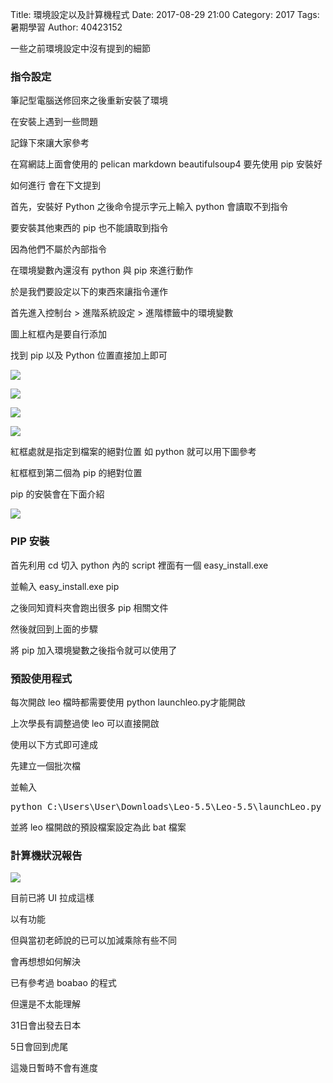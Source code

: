 Title: 環境設定以及計算機程式
Date: 2017-08-29 21:00
Category: 2017
Tags:暑期學習
Author: 40423152

一些之前環境設定中沒有提到的細節

<!-- PELICAN_END_SUMMARY -->

<h3>指令設定</h3>

筆記型電腦送修回來之後重新安裝了環境

在安裝上遇到一些問題

記錄下來讓大家參考

在寫網誌上面會使用的 pelican markdown beautifulsoup4 要先使用 pip 安裝好

如何進行 會在下文提到

首先，安裝好 Python 之後命令提示字元上輸入 python 會讀取不到指令

要安裝其他東西的 pip 也不能讀取到指令

因為他們不屬於內部指令

在環境變數內還沒有 python 與 pip 來進行動作

於是我們要設定以下的東西來讓指令運作

首先進入控制台 > 進階系統設定 > 進階標籤中的環境變數

圖上紅框內是要自行添加

找到 pip 以及 Python 位置直接加上即可

![](https://github.com/coursemdetw/project_site_files/blob/gh-pages/files/4042/40423152/20170829/set.PNG?raw=true)

![](https://github.com/coursemdetw/project_site_files/blob/gh-pages/files/4042/40423152/20170829/adv.PNG?raw=true)

![](https://github.com/coursemdetw/project_site_files/blob/gh-pages/files/4042/40423152/20170829/vir.PNG?raw=true)

![](https://github.com/coursemdetw/project_site_files/blob/gh-pages/files/4042/40423152/20170829/path.PNG?raw=true)

紅框處就是指定到檔案的絕對位置 如 python 就可以用下圖參考

紅框框到第二個為 pip 的絕對位置

pip 的安裝會在下面介紹

![](https://github.com/coursemdetw/project_site_files/blob/gh-pages/files/4042/40423152/20170829/folder.PNG?raw=true)

<h3>PIP 安裝</h3>

首先利用 cd 切入 python 內的 script 裡面有一個 easy_install.exe

並輸入 easy_install.exe pip 

之後同知資料夾會跑出很多 pip 相關文件

然後就回到上面的步驟

將 pip 加入環境變數之後指令就可以使用了

<h3>預設使用程式</h3>

每次開啟 leo 檔時都需要使用 python launchleo.py才能開啟

上次學長有調整過使 leo 可以直接開啟

使用以下方式即可達成

先建立一個批次檔

並輸入

<pre class="brush: python">
python C:\Users\User\Downloads\Leo-5.5\Leo-5.5\launchLeo.py %1
</pre>

並將 leo 檔開啟的預設檔案設定為此 bat 檔案

<h3>計算機狀況報告</h3>

![](https://github.com/coursemdetw/project_site_files/blob/gh-pages/files/4042/40423152/20170829/cal.PNG?raw=true)

目前已將 UI 拉成這樣

以有功能

但與當初老師說的已可以加減乘除有些不同

會再想想如何解決

已有參考過 boabao 的程式

但還是不太能理解

31日會出發去日本

5日會回到虎尾

這幾日暫時不會有進度

